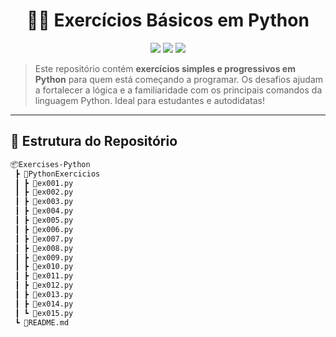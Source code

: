 <h1 align="center">🐍💡 Exercícios Básicos em Python</h1>
<p align="center">
  <img src="https://img.shields.io/badge/Python-Exercícios%20Práticos-blue?style=for-the-badge" />
  <img src="https://img.shields.io/badge/Nível-Iniciante-success?style=for-the-badge" />
  <img src="https://img.shields.io/badge/Aprendizado-100%25-ff69b4?style=for-the-badge" />
</p>

> Este repositório contém **exercícios simples e progressivos em Python** para quem está começando a programar. Os desafios ajudam a fortalecer a lógica e a familiaridade com os principais comandos da linguagem Python. Ideal para estudantes e autodidatas!

---

## 📁 Estrutura do Repositório

```bash
📦Exercises-Python
 ┣ 📁PythonExercicios
 ┃ ┣ 📄ex001.py
 ┃ ┣ 📄ex002.py
 ┃ ┣ 📄ex003.py
 ┃ ┣ 📄ex004.py
 ┃ ┣ 📄ex005.py
 ┃ ┣ 📄ex006.py
 ┃ ┣ 📄ex007.py
 ┃ ┣ 📄ex008.py
 ┃ ┣ 📄ex009.py
 ┃ ┣ 📄ex010.py
 ┃ ┣ 📄ex011.py
 ┃ ┣ 📄ex012.py
 ┃ ┣ 📄ex013.py
 ┃ ┣ 📄ex014.py
 ┃ ┗ 📄ex015.py
 ┗ 📄README.md
